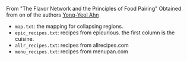 From "The Flavor Network and the Principles of Food Pairing"
Obtained from on of the authors [Yong-Yeol Ahn](http://yongyeol.com/data/scirep-cuisines-detail.zip)

* `map.txt`: the mapping for collapsing regions.
* `epic_recipes.txt`: recipes from epicurious. the first column is the cuisine.
* `allr_recipes.txt`: recipes from allrecipes.com
* `menu_recipes.txt`: recipes from menupan.com

